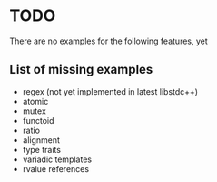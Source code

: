 TODO
====

There are no examples for the following features, yet


List of missing examples
-----------------------

* regex (not yet implemented in latest libstdc++)
* atomic
* mutex
* functoid
* ratio
* alignment
* type traits
* variadic templates
* rvalue references

